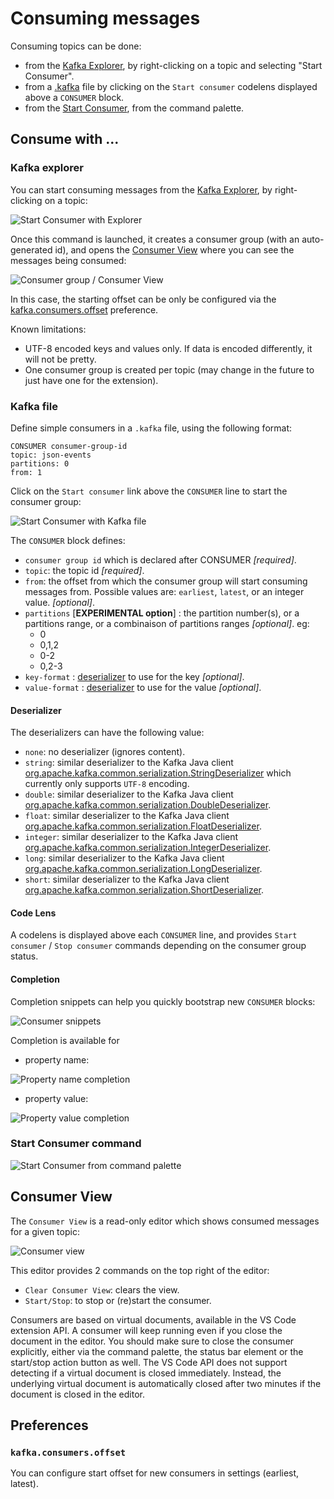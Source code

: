 # Consuming messages

Consuming topics can be done:

* from the [Kafka Explorer](#kafka-explorer), by right-clicking on a topic and selecting "Start Consumer".
* from a [.kafka](KafkaFile.md#kafkafile) file by clicking on the `Start consumer` codelens displayed above a `CONSUMER` block.
* from the [Start Consumer](#start-consumer-command), from the command palette.

## Consume with ...

### Kafka explorer

You can start consuming messages from the [Kafka Explorer](Explorer.md#explorer), by right-clicking on a topic:

![Start Consumer with Explorer](assets/start-consumer-from-explorer.png)

Once this command is launched, it creates a consumer group (with an auto-generated id), and opens the [Consumer View](#consumer-view) where you can see the messages being consumed:

![Consumer group / Consumer View](assets/consumer-group-after-starting-from-explorer.png)

In this case, the starting offset can be only be configured via the [kafka.consumers.offset](#kafkaconsumersoffset) preference.

Known limitations:

* UTF-8 encoded keys and values only. If data is encoded differently, it will not be pretty.
* One consumer group is created per topic (may change in the future to just have one for the extension).

### Kafka file

Define simple consumers in a `.kafka` file, using the following format:

```
CONSUMER consumer-group-id
topic: json-events
partitions: 0
from: 1
```

Click on the `Start consumer` link above the `CONSUMER` line to start the consumer group:

![Start Consumer with Kafka file](assets/start-consumer-from-kafkafile.png)

The `CONSUMER` block defines:

 * `consumer group id` which is declared after CONSUMER *[required]*.
 * `topic`: the topic id *[required]*.
 * `from`: the offset from which the consumer group will start consuming messages from. Possible values are: `earliest`, `latest`, or an integer value. *[optional]*.
 * `partitions` [**EXPERIMENTAL option**] : the partition number(s), or a partitions range, or a combinaison of partitions ranges *[optional]*. eg:
    * 0
    * 0,1,2
    * 0-2
    * 0,2-3
 * `key-format` : [deserializer](#Deserializer) to use for the key *[optional]*.
 * `value-format` : [deserializer](#Deserializer) to use for the value *[optional]*.

#### Deserializer

The deserializers can have the following value:

   * `none`: no deserializer (ignores content).
   * `string`: similar deserializer to the Kafka Java client [org.apache.kafka.common.serialization.StringDeserializer](https://github.com/apache/kafka/blob/master/clients/src/main/java/org/apache/kafka/common/serialization/StringDeserializer.java) which currently only supports `UTF-8` encoding.
   * `double`: similar deserializer to the Kafka Java client [org.apache.kafka.common.serialization.DoubleDeserializer](https://github.com/apache/kafka/blob/master/clients/src/main/java/org/apache/kafka/common/serialization/DoubleDeserializer.java).
   * `float`: similar deserializer to the Kafka Java client [org.apache.kafka.common.serialization.FloatDeserializer](https://github.com/apache/kafka/blob/master/clients/src/main/java/org/apache/kafka/common/serialization/FloatDeserializer.java).
   * `integer`: similar deserializer to the Kafka Java client [org.apache.kafka.common.serialization.IntegerDeserializer](https://github.com/apache/kafka/blob/master/clients/src/main/java/org/apache/kafka/common/serialization/IntegerDeserializer.java).
   * `long`: similar deserializer to the Kafka Java client [org.apache.kafka.common.serialization.LongDeserializer](https://github.com/apache/kafka/blob/master/clients/src/main/java/org/apache/kafka/common/serialization/LongDeserializer.java).
   * `short`: similar deserializer to the Kafka Java client [org.apache.kafka.common.serialization.ShortDeserializer](https://github.com/apache/kafka/blob/master/clients/src/main/java/org/apache/kafka/common/serialization/ShortDeserializer.java). 

#### Code Lens

A codelens is displayed above each `CONSUMER` line, and provides `Start consumer` / `Stop consumer` commands depending on the consumer group status.

#### Completion

Completion snippets can help you quickly bootstrap new `CONSUMER` blocks:

![Consumer snippets](assets/kafka-file-consumer-snippet.png)

Completion is available for 

 * property name:

![Property name completion](assets/kafka-file-consumer-property-name-completion.png)

 * property value:

![Property value completion](assets/kafka-file-consumer-property-value-completion.png)

### Start Consumer command

![Start Consumer from command palette](assets/start-consumer-from-command.png)

## Consumer View

The `Consumer View` is a read-only editor which shows consumed messages for a given topic:

![Consumer view](assets/consumer-view.png)

This editor provides 2 commands on the top right of the editor:

 * `Clear Consumer View`: clears the view.
 * `Start/Stop`: to stop or (re)start the consumer.

Consumers are based on virtual documents, available in the VS Code extension API. A consumer will keep running even if you close the document in the editor. You should make sure to close the consumer explicitly, either via the command palette, the status bar element or the start/stop action button as well. The VS Code API does not support detecting if a virtual document is closed immediately. Instead, the underlying virtual document is automatically closed after two minutes if the document is closed in the editor.

## Preferences

### `kafka.consumers.offset`

You can configure start offset for new consumers in settings (earliest, latest).
